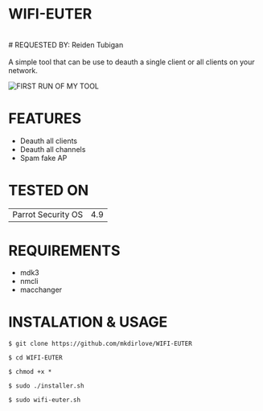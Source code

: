 # WIFI-EUTER
<br/>
# REQUESTED BY: Reiden Tubigan
<br/>
<br/>
A simple tool that can be use to deauth a single client or all clients on your network.

![FIRST RUN OF MY TOOL](https://github.com/mkdirlove/WIFI-EUTER/blob/master/euter.png)



# FEATURES

- Deauth all clients
- Deauth all channels
- Spam fake AP



# TESTED ON

<table>
    <tr>
    <tr>
        <td>Parrot Security OS</td>
        <td> 4.9 </td>
    </tr>
</table>



# REQUIREMENTS

- mdk3
- nmcli
- macchanger




# INSTALATION & USAGE

    $ git clone https://github.com/mkdirlove/WIFI-EUTER
    
    $ cd WIFI-EUTER 
    
    $ chmod +x *
    
    $ sudo ./installer.sh
    
    $ sudo wifi-euter.sh



